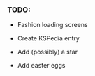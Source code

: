### TODO:

 - Fashion loading screens

 - Create KSPedia entry
 
 - Add (possibly) a star
 
 - Add easter eggs